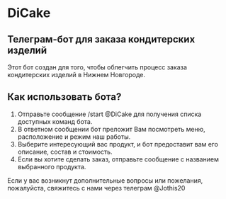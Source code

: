 # DiCake
Телеграм-бот для заказа кондитерских изделий 
---
Этот бот создан для того, чтобы облегчить процесс заказа кондитерских изделий в Нижнем Новгороде.

## Как использовать бота?
1. Отправьте сообщение /start @DiCake для получения списка доступных команд бота.
2. В ответном сообщении бот преложит Вам посмотреть меню, расположение и режим наш работы.
3. Выберите интересующий вас продукт, и бот предоставит вам его описание, состав и стоимость.
4. Если вы хотите сделать заказ, отправьте сообщение с названием выбранного продукта.

Если у вас возникнут дополнительные вопросы или пожелания, пожалуйста, свяжитесь с нами через телеграм @Jothis20